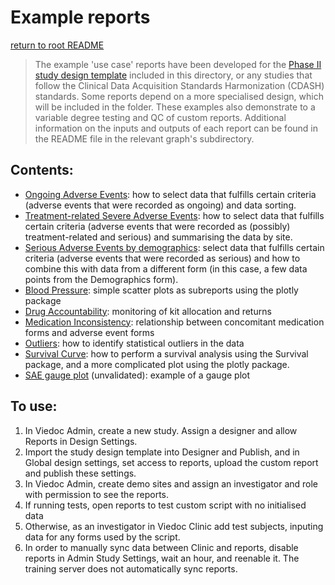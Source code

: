 # Example reports 
[return to root README](../README.md)

> The example 'use case' reports have been developed for the [Phase II study design template](./StudyDesign_VIEDOC-PHASE-II-TEMPLATE_2.0.xml) included in this directory, or any studies that follow the Clinical Data Acquisition Standards Harmonization (CDASH) standards. Some reports depend on a more specialised design, which will be included in the folder. These examples also demonstrate to a variable degree testing and QC of custom reports. Additional information on the inputs and outputs of each report can be found in the README file in the relevant graph's subdirectory.

## Contents:
- [Ongoing Adverse Events](./ongoing-AEs/ongoingAEs.R): how to select data that fulfills certain criteria (adverse events that were recorded as ongoing) and data sorting.
- [Treatment-related Severe Adverse Events](./treatment-related-SAEs/treatmentRelatedSAEs.R): how to select data that fulfills certain criteria (adverse events that were recorded as (possibly) treatment-related and serious) and summarising the data by site.
- [Serious Adverse Events by demographics](./demographics-SAEs/saeDemographics.R): select data that fulfills certain criteria (adverse events that were recorded as serious) and how to combine this with data from a different form (in this case, a few data points from the Demographics form).
- [Blood Pressure](./blood-pressure/bloodPressurePlot.R): simple scatter plots as subreports using the plotly package
- [Drug Accountability](./drug-accountability/drugAccountability.R): monitoring of kit allocation and returns
- [Medication Inconsistency](./medication-inconsistency/medicationInconsistency.R): relationship between concomitant medication forms and adverse event forms
- [Outliers](/outliers/outliers.R): how to identify statistical outliers in the data
- [Survival Curve](./survival-curve/survivalCurvePlotKaplanMeier.R): how to perform a survival analysis using the Survival package, and a more complicated plot using the plotly package.
- [SAE gauge plot](./SAE-guage-plot/SAE%20gauge%20plot.R) (unvalidated): example of a gauge plot

## To use:
1. In Viedoc Admin, create a new study. Assign a designer and allow Reports in Design Settings.
2. Import the study design template into Designer and Publish, and in Global design settings, set access to reports, upload the custom report and publish these settings.
3. In Viedoc Admin, create demo sites and assign an investigator and role with permission to see the reports.
4. If running tests, open reports to test custom script with no initialised data
5. Otherwise, as an investigator in Viedoc Clinic add test subjects, inputing data for any forms used by the script.
6. In order to manually sync data between Clinic and reports, disable reports in Admin Study Settings, wait an hour, and reenable it. The training server does not automatically sync reports.
